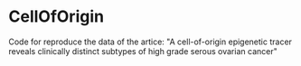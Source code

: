 # CellOfOrigin
Code for reproduce the data of the artice: "A cell-of-origin epigenetic tracer reveals clinically distinct subtypes of high grade serous ovarian cancer"
